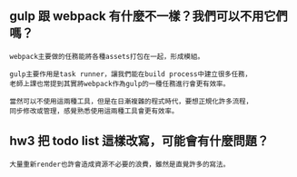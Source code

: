 ## gulp 跟 webpack 有什麼不一樣？我們可以不用它們嗎？
	webpack主要做的任務能將各種assets打包在一起，形成模組。

	gulp主要作用是task runner，讓我們能在build process中建立很多任務，
	老師上課也常提到其實將webpack作為gulp的一種任務進行會更有效率。

	當然可以不使用這兩種工具，但是在日漸複雜的程式時代，要想正規化許多流程，
	同步修改或管理，感覺熟悉使用這兩種工具會更有效率。
## hw3 把 todo list 這樣改寫，可能會有什麼問題？
	大量重新render也許會造成資源不必要的浪費，雖然是直覺許多的寫法。
